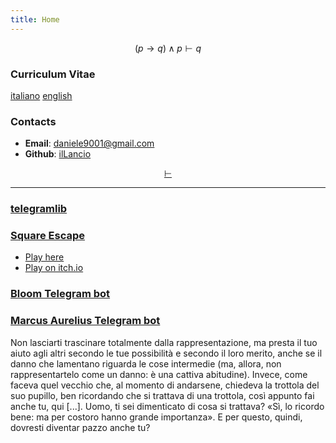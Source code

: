 ```yaml
---
title: Home
---
```

$$
(p \rightarrow q) \land p \vdash q
$$

### Curriculum Vitae

[italiano](cv_ita.pdf) [english](cv_eng.pdf)

### Contacts

- **Email**: <daniele9001@gmail.com>
- **Github**: [ilLancio](https://github.com/ilLancio)

<div align="center">

[$\vdash$](Logica-Matematica.pdf)

</div>

---

### [telegramlib](https://pypi.org/project/telegramlib/)

### [Square Escape](https://logos-psychagogia.itch.io/square-escape)

- <a href="square-escape" target="_blank">Play here</a>
- [Play on itch.io](https://logos-psychagogia.itch.io/square-escape)

### [Bloom Telegram bot](https://t.me/BLOOM_chatbot)

### [Marcus Aurelius Telegram bot](https://t.me/M_Aurelius_bot)

Non lasciarti trascinare totalmente dalla rappresentazione, ma presta il tuo aiuto agli altri secondo le tue possibilità e secondo il loro merito, anche se il danno che lamentano riguarda le cose intermedie (ma, allora, non rappresentartelo come un danno: è una cattiva abitudine). Invece, come faceva quel vecchio che, al momento di andarsene, chiedeva la trottola del suo pupillo, ben ricordando che si trattava di una trottola, così appunto fai anche tu, qui [...]. Uomo, ti sei dimenticato di cosa si trattava? «Sì, lo ricordo bene: ma per costoro hanno grande importanza». E per questo, quindi, dovresti diventar pazzo anche tu?

